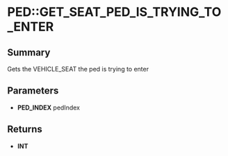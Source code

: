 # PED::GET_SEAT_PED_IS_TRYING_TO_ENTER

## Summary
Gets the VEHICLE_SEAT the ped is trying to enter

## Parameters
* **PED_INDEX** pedIndex

## Returns
* **INT**